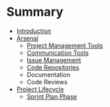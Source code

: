 # Summary

* [Introduction](README.md)
* [Arsenal](ARSENAL.md)
   * [Project Management Tools](PROJECT_MANAGEMENT_TOOLS.md)
   * [Communication Tools](COMMUNICATION_TOOLS.md)
   * [Issue Management](ISSUE_MANAGEMENT.md)
   * [Code Repositories](CODE_REPOSITORIES.md)
   * Documentation
   * Code Reviews
* [Project Lifecycle](PROJECT_LIFECYCLE.md)
   * [Sprint Plan Phase](SPRINT_PLAN_PHASE.md)

